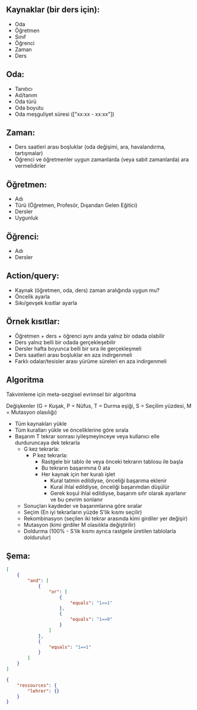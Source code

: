 ## Kaynaklar (bir ders için):

-   Oda
-   Öğretmen
-   Sınıf
-   Öğrenci
-   Zaman
-   Ders

## Oda:

-   Tanıtıcı
-   Ad/tanım
-   Oda türü
-   Oda boyutu
-   Oda meşguliyet süresi (["xx:xx - xx:xx"])

## Zaman:

-   Ders saatleri arası boşluklar (oda değişimi, ara, havalandırma, tartışmalar)
-   Öğrenci ve öğretmenler uygun zamanlarda (veya sabit zamanlarda) ara vermelidirler

## Öğretmen:

-   Adı
-   Türü (Öğretmen, Profesör, Dışarıdan Gelen Eğitici)
-   Dersler
-   Uygunluk

## Öğrenci:

-   Adı
-   Dersler

## Action/query:

-   Kaynak (öğretmen, oda, ders) zaman aralığında uygun mu?
-   Öncelik ayarla
-   Sıkı/gevşek kısıtlar ayarla

## Örnek kısıtlar:

-   Öğretmen + ders + öğrenci aynı anda yalnız bir odada olabilir
-   Ders yalnız belli bir odada gerçekleşebilir
-   Dersler hafta boyunca belli bir sıra ile gerçekleşmeli
-   Ders saatleri arası boşluklar en aza indirgenmeli
-   Farklı odalar/tesisler arası yürüme süreleri en aza indirgenmeli

## Algoritma

Takvimleme için meta-sezgisel evrimsel bir algoritma

Değişkenler (G = Kuşak, P = Nüfus, T = Durma eşiği, S = Seçilim yüzdesi, M = Mutasyon olasılığı)

-   Tüm kaynakları yükle
-   Tüm kuralları yükle ve önceliklerine göre sırala
-   Başarım T tekrar sonrası iyileşmeyinceye veya kullanıcı elle durduruncaya dek tekrarla
    -   G kez tekrarla:
        -   P kez tekrarla:
            -   Rastgele bir tablo ile veya önceki tekrarın tablosu ile başla
            -   Bu tekrarın başarımına 0 ata
            -   Her kaynak için her kuralı işlet
                -   Kural tatmin edildiyse, önceliği başarıma eklenir
                -   Kural ihlal edildiyse, önceliği başarımdan düşülür
                -   Gerek koşul ihlal edildiyse, başarım sıfır olarak ayarlanır ve bu çevrim sonlanır
    -   Sonuçları kaydeder ve başarımlarına göre sıralar
    -   Seçim (En iyi tekrarların yüzde S'lik kısmı seçilir)
    -   Rekombinasyon (seçilen iki tekrar arasında kimi girdiler yer değişir)
    -   Mutasyon (kimi girdiler M olasılıkla değiştirilir)
    -   Doldurma (100% - S'lik kısmı ayrıca rastgele üretilen tablolarla doldurulur)

## Şema:

```json
[
	{
		"and": [
			{
				"or": [
					{
						"equals": "1==1"
					},
					{
						"equals": "1==0"
					}
				]
			},
			{
				"equals": "1==1"
			}
		]
	}
]
```

```json
{
	"ressources": {
		"lehrer": {}
	}
}
```
